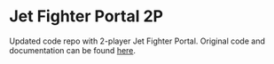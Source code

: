 # Jet Fighter Portal 2P
Updated code repo with 2-player Jet Fighter Portal. Original code and documentation can be found [here](https://github.com/mlk525/intro-to-im/tree/master/june%2010%20(midterm)).
